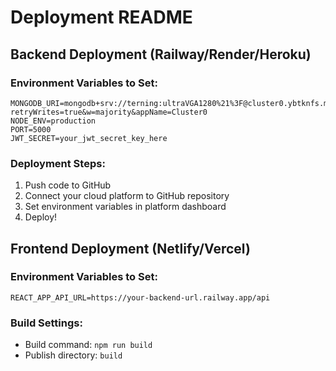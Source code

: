 # Deployment README

## Backend Deployment (Railway/Render/Heroku)

### Environment Variables to Set:
```
MONGODB_URI=mongodb+srv://terning:ultraVGA1280%21%3F@cluster0.ybtknfs.mongodb.net/ticket_management?retryWrites=true&w=majority&appName=Cluster0
NODE_ENV=production
PORT=5000
JWT_SECRET=your_jwt_secret_key_here
```

### Deployment Steps:
1. Push code to GitHub
2. Connect your cloud platform to GitHub repository
3. Set environment variables in platform dashboard
4. Deploy!

## Frontend Deployment (Netlify/Vercel)

### Environment Variables to Set:
```
REACT_APP_API_URL=https://your-backend-url.railway.app/api
```

### Build Settings:
- Build command: `npm run build`
- Publish directory: `build`